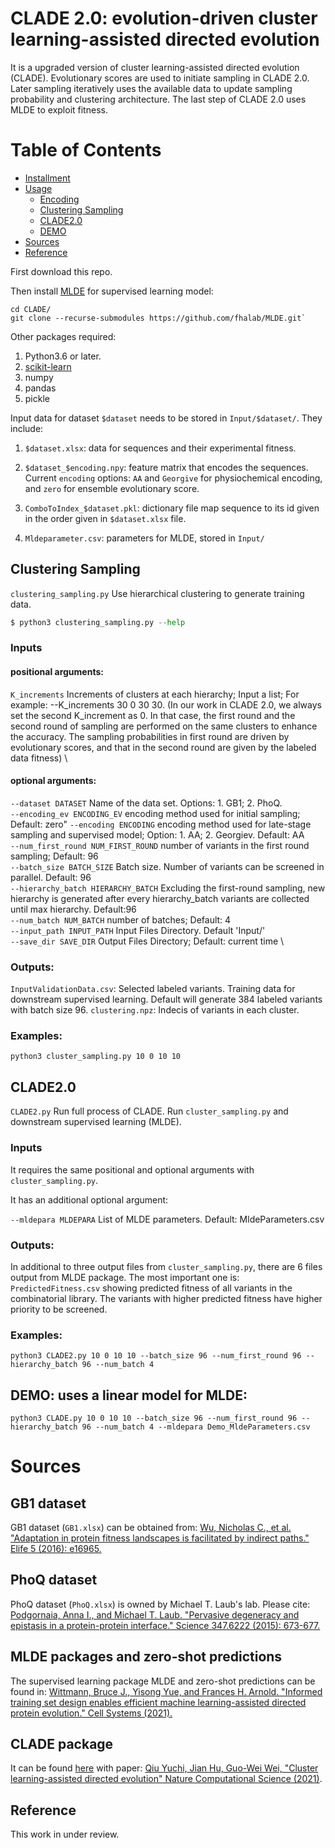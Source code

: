 # CLADE 2.0: evolution-driven cluster learning-assisted directed evolution

It is a upgraded version of cluster learning-assisted directed evolution (CLADE). Evolutionary scores are used to initiate sampling in CLADE 2.0. Later sampling iteratively uses the available data to update sampling probability and clustering architecture. The last step of CLADE 2.0 uses MLDE to exploit fitness. 

# Table of Contents  

- [Installment](#installment)
- [Usage](#usage)
  * [Encoding](#encoding)
  * [Clustering Sampling](#cluster-learning-sampling)
  * [CLADE2.0](#CLADE2.0)
  * [DEMO](#DEMO)
- [Sources](#sources) 
- [Reference](#reference) 

First download this repo. 

Then install [MLDE](https://github.com/fhalab/MLDE#building-an-alignment-for-msa-transformer) for supervised learning model:
```
cd CLADE/ 
git clone --recurse-submodules https://github.com/fhalab/MLDE.git`
```
Other packages required:
1. Python3.6 or later.
2. [scikit-learn](https://scikit-learn.org/stable/)
3. numpy
4. pandas
5. pickle

Input data for dataset `$dataset` needs to be stored in `Input/$dataset/`. They include:

1. `$dataset.xlsx`: data for sequences and their experimental fitness. 

2. `$dataset_$encoding.npy`: feature matrix that encodes the sequences. Current `encoding` options: `AA` and `Georgive` for physiochemical encoding, and `zero` for ensemble evolutionary score. 

3. `ComboToIndex_$dataset.pkl`: dictionary file map sequence to its id given in the order given in `$dataset.xlsx` file.

4. `Mldeparameter.csv`: parameters for MLDE, stored in `Input/`


## Clustering Sampling
`clustering_sampling.py` Use hierarchical clustering to generate training data. 
```python
$ python3 clustering_sampling.py --help
```
### Inputs
#### positional arguments:  
`K_increments` Increments of clusters at each hierarchy; Input a list; For example: --K_increments 30 0 30 30. (In our work in CLADE 2.0, we always set the second K_increment as 0. In that case, the first round and the second round of sampling are performed on the same clusters to enhance the accuracy. The sampling probabilities in first round are driven by evolutionary scores, and that in the second round are given by the labeled data fitness) \
#### optional arguments: 
`--dataset DATASET`     Name of the data set. Options: 1. GB1; 2. PhoQ. \
`--encoding_ev ENCODING_EV` encoding method used for initial sampling; Default: zero"
`--encoding ENCODING`  encoding method used for late-stage sampling and supervised model; Option: 1. AA; 2. Georgiev. Default: AA \
`--num_first_round NUM_FIRST_ROUND` number of variants in the first round sampling; Default: 96  \
`--batch_size BATCH_SIZE` Batch size. Number of variants can be screened in parallel. Default: 96  \
`--hierarchy_batch HIERARCHY_BATCH` Excluding the first-round sampling, new hierarchy is generated after every hierarchy_batch variants are collected until max hierarchy. Default:96  \
`--num_batch NUM_BATCH` number of batches; Default: 4  \
`--input_path INPUT_PATH`  Input Files Directory. Default 'Input/'  \
`--save_dir SAVE_DIR`   Output Files Directory; Default: current time  \

### Outputs:
`InputValidationData.csv`: Selected labeled variants. Training data for downstream supervised learning. Default will generate 384 labeled variants with batch size 96.
`clustering.npz`: Indecis of variants in each cluster.
### Examples:  
`python3 cluster_sampling.py 10 0 10 10`
## CLADE2.0
`CLADE2.py` Run full process of CLADE. Run `cluster_sampling.py` and downstream supervised learning (MLDE).

### Inputs
It requires the same positional and optional arguments with `cluster_sampling.py`. 

It has an additional optional argument:

`--mldepara MLDEPARA`   List of MLDE parameters. Default: MldeParameters.csv 
### Outputs:
In additional to three output files from `cluster_sampling.py`, there are 6 files output from MLDE package. The most important one is: `PredictedFitness.csv` showing predicted fitness of all variants in the combinatorial library. The variants with higher predicted fitness have higher priority to be screened.
### Examples:
`python3 CLADE2.py 10 0 10 10 --batch_size 96 --num_first_round 96 --hierarchy_batch 96 --num_batch 4`
## DEMO: uses a linear model for MLDE: 

`python3 CLADE.py 10 0 10 10 --batch_size 96 --num_first_round 96 --hierarchy_batch 96 --num_batch 4 --mldepara Demo_MldeParameters.csv`

# Sources
## GB1 dataset
GB1 dataset (`GB1.xlsx`) can be obtained from: [Wu, Nicholas C., et al. "Adaptation in protein fitness landscapes is facilitated by indirect paths." Elife 5 (2016): e16965.](https://elifesciences.org/articles/16965)
## PhoQ dataset
PhoQ dataset (`PhoQ.xlsx`) is owned by Michael T. Laub's lab. Please cite: [Podgornaia, Anna I., and Michael T. Laub. "Pervasive degeneracy and epistasis in a protein-protein interface." Science 347.6222 (2015): 673-677.](https://science.sciencemag.org/content/347/6222/673.abstract)
## MLDE packages and zero-shot predictions
The supervised learning package MLDE and zero-shot predictions can be found in: [Wittmann, Bruce J., Yisong Yue, and Frances H. Arnold. "Informed training set design enables efficient machine learning-assisted directed protein evolution." Cell Systems (2021).](https://www.cell.com/cell-systems/fulltext/S2405-4712(21)00286-6?_returnURL=https%3A%2F%2Flinkinghub.elsevier.com%2Fretrieve%2Fpii%2FS2405471221002866%3Fshowall%3Dtrue)
## CLADE package
It can be found [here](https://github.com/WeilabMSU/CLADE) with paper: [Qiu Yuchi, Jian Hu, Guo-Wei Wei, "Cluster learning-assisted directed evolution" Nature Computational Science (2021)](https://www.nature.com/articles/s43588-021-00168-y).
## Reference
This work in under review.
